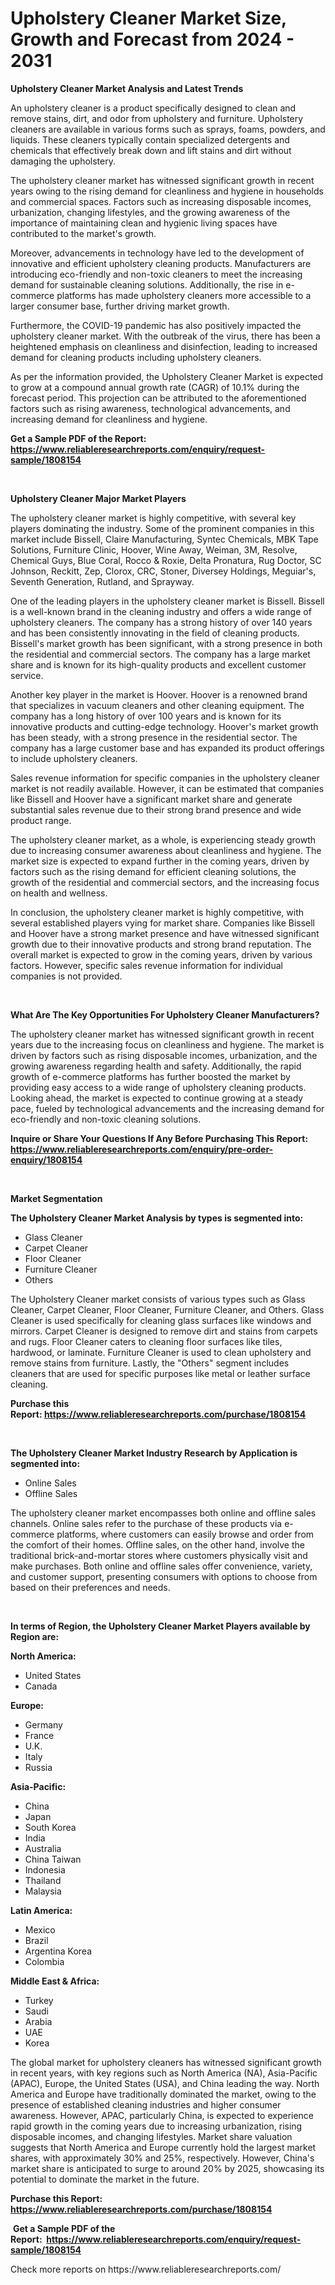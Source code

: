 <p><h1>Upholstery Cleaner Market Size, Growth and Forecast from 2024 - 2031</h1></p><p><strong>Upholstery Cleaner Market Analysis and Latest Trends</strong></p>
<p><p>An upholstery cleaner is a product specifically designed to clean and remove stains, dirt, and odor from upholstery and furniture. Upholstery cleaners are available in various forms such as sprays, foams, powders, and liquids. These cleaners typically contain specialized detergents and chemicals that effectively break down and lift stains and dirt without damaging the upholstery.</p><p>The upholstery cleaner market has witnessed significant growth in recent years owing to the rising demand for cleanliness and hygiene in households and commercial spaces. Factors such as increasing disposable incomes, urbanization, changing lifestyles, and the growing awareness of the importance of maintaining clean and hygienic living spaces have contributed to the market's growth.</p><p>Moreover, advancements in technology have led to the development of innovative and efficient upholstery cleaning products. Manufacturers are introducing eco-friendly and non-toxic cleaners to meet the increasing demand for sustainable cleaning solutions. Additionally, the rise in e-commerce platforms has made upholstery cleaners more accessible to a larger consumer base, further driving market growth.</p><p>Furthermore, the COVID-19 pandemic has also positively impacted the upholstery cleaner market. With the outbreak of the virus, there has been a heightened emphasis on cleanliness and disinfection, leading to increased demand for cleaning products including upholstery cleaners.</p><p>As per the information provided, the Upholstery Cleaner Market is expected to grow at a compound annual growth rate (CAGR) of 10.1% during the forecast period. This projection can be attributed to the aforementioned factors such as rising awareness, technological advancements, and increasing demand for cleanliness and hygiene.</p></p>
<p><strong>Get a Sample PDF of the Report:&nbsp; <a href="https://www.reliableresearchreports.com/enquiry/request-sample/1808154">https://www.reliableresearchreports.com/enquiry/request-sample/1808154</a></strong></p>
<p>&nbsp;</p>
<p><strong>Upholstery Cleaner Major Market Players</strong></p>
<p><p>The upholstery cleaner market is highly competitive, with several key players dominating the industry. Some of the prominent companies in this market include Bissell, Claire Manufacturing, Syntec Chemicals, MBK Tape Solutions, Furniture Clinic, Hoover, Wine Away, Weiman, 3M, Resolve, Chemical Guys, Blue Coral, Rocco & Roxie, Delta Pronatura, Rug Doctor, SC Johnson, Reckitt, Zep, Clorox, CRC, Stoner, Diversey Holdings, Meguiar's, Seventh Generation, Rutland, and Sprayway.</p><p>One of the leading players in the upholstery cleaner market is Bissell. Bissell is a well-known brand in the cleaning industry and offers a wide range of upholstery cleaners. The company has a strong history of over 140 years and has been consistently innovating in the field of cleaning products. Bissell's market growth has been significant, with a strong presence in both the residential and commercial sectors. The company has a large market share and is known for its high-quality products and excellent customer service.</p><p>Another key player in the market is Hoover. Hoover is a renowned brand that specializes in vacuum cleaners and other cleaning equipment. The company has a long history of over 100 years and is known for its innovative products and cutting-edge technology. Hoover's market growth has been steady, with a strong presence in the residential sector. The company has a large customer base and has expanded its product offerings to include upholstery cleaners.</p><p>Sales revenue information for specific companies in the upholstery cleaner market is not readily available. However, it can be estimated that companies like Bissell and Hoover have a significant market share and generate substantial sales revenue due to their strong brand presence and wide product range.</p><p>The upholstery cleaner market, as a whole, is experiencing steady growth due to increasing consumer awareness about cleanliness and hygiene. The market size is expected to expand further in the coming years, driven by factors such as the rising demand for efficient cleaning solutions, the growth of the residential and commercial sectors, and the increasing focus on health and wellness.</p><p>In conclusion, the upholstery cleaner market is highly competitive, with several established players vying for market share. Companies like Bissell and Hoover have a strong market presence and have witnessed significant growth due to their innovative products and strong brand reputation. The overall market is expected to grow in the coming years, driven by various factors. However, specific sales revenue information for individual companies is not provided.</p></p>
<p>&nbsp;</p>
<p><strong>What Are The Key Opportunities For Upholstery Cleaner Manufacturers?</strong></p>
<p><p>The upholstery cleaner market has witnessed significant growth in recent years due to the increasing focus on cleanliness and hygiene. The market is driven by factors such as rising disposable incomes, urbanization, and the growing awareness regarding health and safety. Additionally, the rapid growth of e-commerce platforms has further boosted the market by providing easy access to a wide range of upholstery cleaning products. Looking ahead, the market is expected to continue growing at a steady pace, fueled by technological advancements and the increasing demand for eco-friendly and non-toxic cleaning solutions.</p></p>
<p><strong>Inquire or Share Your Questions If Any Before Purchasing This Report: <a href="https://www.reliableresearchreports.com/enquiry/pre-order-enquiry/1808154">https://www.reliableresearchreports.com/enquiry/pre-order-enquiry/1808154</a></strong></p>
<p>&nbsp;</p>
<p><strong>Market Segmentation</strong></p>
<p><strong>The Upholstery Cleaner Market Analysis by types is segmented into:</strong></p>
<p><ul><li>Glass Cleaner</li><li>Carpet Cleaner</li><li>Floor Cleaner</li><li>Furniture Cleaner</li><li>Others</li></ul></p>
<p><p>The Upholstery Cleaner market consists of various types such as Glass Cleaner, Carpet Cleaner, Floor Cleaner, Furniture Cleaner, and Others. Glass Cleaner is used specifically for cleaning glass surfaces like windows and mirrors. Carpet Cleaner is designed to remove dirt and stains from carpets and rugs. Floor Cleaner caters to cleaning floor surfaces like tiles, hardwood, or laminate. Furniture Cleaner is used to clean upholstery and remove stains from furniture. Lastly, the "Others" segment includes cleaners that are used for specific purposes like metal or leather surface cleaning.</p></p>
<p><strong>Purchase this Report:&nbsp;<a href="https://www.reliableresearchreports.com/purchase/1808154">https://www.reliableresearchreports.com/purchase/1808154</a></strong></p>
<p>&nbsp;</p>
<p><strong>The Upholstery Cleaner Market Industry Research by Application is segmented into:</strong></p>
<p><ul><li>Online Sales</li><li>Offline Sales</li></ul></p>
<p><p>The upholstery cleaner market encompasses both online and offline sales channels. Online sales refer to the purchase of these products via e-commerce platforms, where customers can easily browse and order from the comfort of their homes. Offline sales, on the other hand, involve the traditional brick-and-mortar stores where customers physically visit and make purchases. Both online and offline sales offer convenience, variety, and customer support, presenting consumers with options to choose from based on their preferences and needs.</p></p>
<p>&nbsp;</p>
<p><strong>In terms of Region, the Upholstery Cleaner Market Players available by Region are:</strong></p>
<p>
    <p> <strong> North America: </strong>
        <ul>
            <li>United States</li>
            <li>Canada</li>
        </ul>
        </p> 
    <p> <strong> Europe: </strong>
        <ul>
            <li>Germany</li>
            <li>France</li>
            <li>U.K.</li>
            <li>Italy</li>
            <li>Russia</li>
        </ul>
        </p> 
    <p> <strong> Asia-Pacific: </strong>
        <ul>
            <li>China</li>
            <li>Japan</li>
            <li>South Korea</li>
            <li>India</li>
            <li>Australia</li>
            <li>China Taiwan</li>
            <li>Indonesia</li>
            <li>Thailand</li>
            <li>Malaysia</li>
        </ul>
        </p> 
    <p> <strong> Latin America: </strong>
        <ul>
            <li>Mexico</li>
            <li>Brazil</li>
            <li>Argentina Korea</li>
            <li>Colombia</li>
        </ul>
        </p> 
    <p> <strong> Middle East & Africa: </strong>
        <ul>
            <li>Turkey</li>
            <li>Saudi</li>
            <li>Arabia</li>
            <li>UAE</li>
            <li>Korea</li>
        </ul>
    </p>
    </p>
<p><p>The global market for upholstery cleaners has witnessed significant growth in recent years, with key regions such as North America (NA), Asia-Pacific (APAC), Europe, the United States (USA), and China leading the way. North America and Europe have traditionally dominated the market, owing to the presence of established cleaning industries and higher consumer awareness. However, APAC, particularly China, is expected to experience rapid growth in the coming years due to increasing urbanization, rising disposable incomes, and changing lifestyles. Market share valuation suggests that North America and Europe currently hold the largest market shares, with approximately 30% and 25%, respectively. However, China's market share is anticipated to surge to around 20% by 2025, showcasing its potential to dominate the market in the future.</p></p>
<p><strong>Purchase this Report: <a href="https://www.reliableresearchreports.com/purchase/1808154">https://www.reliableresearchreports.com/purchase/1808154</a></strong></p>
<p>&nbsp;<strong>Get a Sample PDF of the Report:&nbsp;&nbsp;<a href="https://www.reliableresearchreports.com/enquiry/request-sample/1808154">https://www.reliableresearchreports.com/enquiry/request-sample/1808154</a></strong></p>
<p><strong></strong></p>
<p>Check more reports on https://www.reliableresearchreports.com/</p>
